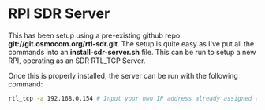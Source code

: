 # RPI SDR Server

This has been setup using a pre-existing github repo **git://git.osmocom.org/rtl-sdr.git**.
The setup is quite easy as I've put all the commands into an **install-sdr-server.sh** file. This can be run to setup a new RPI, operating as an SDR RTL_TCP Server.

Once this is properly installed, the server can be run with the following command:

```bash
rtl_tcp -a 192.168.0.154 # Input your own IP address already assigned to the RPI
```

